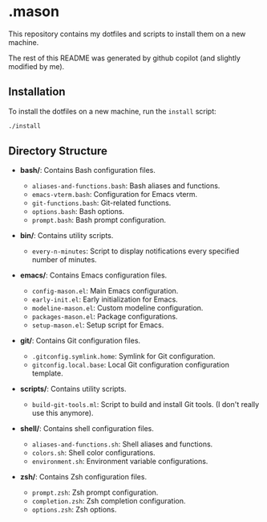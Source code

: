 # .mason

This repository contains my dotfiles and scripts to install them on a new machine.

The rest of this README was generated by github copilot (and slightly modified by me).

## Installation

To install the dotfiles on a new machine, run the `install` script:

```sh
./install
```

## Directory Structure

- **bash/**: Contains Bash configuration files.
  - `aliases-and-functions.bash`: Bash aliases and functions.
  - `emacs-vterm.bash`: Configuration for Emacs vterm.
  - `git-functions.bash`: Git-related functions.
  - `options.bash`: Bash options.
  - `prompt.bash`: Bash prompt configuration.

- **bin/**: Contains utility scripts.
  - `every-n-minutes`: Script to display notifications every specified number of minutes.

- **emacs/**: Contains Emacs configuration files.
  - `config-mason.el`: Main Emacs configuration.
  - `early-init.el`: Early initialization for Emacs.
  - `modeline-mason.el`: Custom modeline configuration.
  - `packages-mason.el`: Package configurations.
  - `setup-mason.el`: Setup script for Emacs.

- **git/**: Contains Git configuration files.
  - `.gitconfig.symlink.home`: Symlink for Git configuration.
  - `gitconfig.local.base`: Local Git configuration configuration template.

- **scripts/**: Contains utility scripts.
  - `build-git-tools.ml`: Script to build and install Git tools. (I don't really use this anymore).

- **shell/**: Contains shell configuration files.
  - `aliases-and-functions.sh`: Shell aliases and functions.
  - `colors.sh`: Shell color configurations.
  - `environment.sh`: Environment variable configurations.

- **zsh/**: Contains Zsh configuration files.
  - `prompt.zsh`: Zsh prompt configuration.
  - `completion.zsh`: Zsh completion configuration.
  - `options.zsh`: Zsh options.
